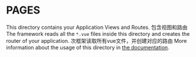 # PAGES

This directory contains your Application Views and Routes.
包含视图和路由
The framework reads all the `*.vue` files inside this directory and creates the router of your application.
次框架读取所有vue文件，并创建对应的路由
More information about the usage of this directory in [the documentation](https://nuxtjs.org/guide/routing).
